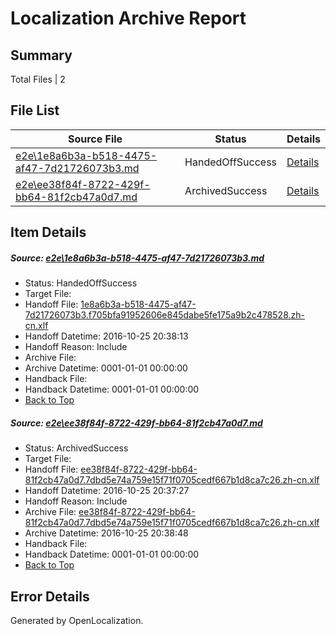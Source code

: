 # <a name='report-top'></a> Localization Archive Report

## Summary
 Total Files | 2

## File List
 Source File | Status | Details 
 ----------- | ------ | ------- 
 [e2e\1e8a6b3a-b518-4475-af47-7d21726073b3.md](https://github.com/OpenLocalizationTestOrg/ol-test0/blob/27196d28b9fe535c5b43c41fcf16c9801a8a72fd/e2e/1e8a6b3a-b518-4475-af47-7d21726073b3.md) | HandedOffSuccess | [Details](#59e179f9b377c6ffef3e89845ded5e66bc5787732)
 [e2e\ee38f84f-8722-429f-bb64-81f2cb47a0d7.md](https://github.com/OpenLocalizationTestOrg/ol-test0/blob/540b0737c6a7358459b54fe972ccbb6479cc5040/e2e/ee38f84f-8722-429f-bb64-81f2cb47a0d7.md) | ArchivedSuccess | [Details](#10d9aefa25dd22d4aed2835203f48d74ac0f2b0f4)

## Item Details
##### <a name='59e179f9b377c6ffef3e89845ded5e66bc5787732'></a> Source: [e2e\1e8a6b3a-b518-4475-af47-7d21726073b3.md](https://github.com/OpenLocalizationTestOrg/ol-test0/blob/27196d28b9fe535c5b43c41fcf16c9801a8a72fd/e2e/1e8a6b3a-b518-4475-af47-7d21726073b3.md)
* Status: HandedOffSuccess
* Target File: 
* Handoff File: [1e8a6b3a-b518-4475-af47-7d21726073b3.f705bfa91952606e845dabe5fe175a9b2c478528.zh-cn.xlf](https://github.com/OpenLocalizationTestOrg/ol-test0-handoff/blob/7d6bf1a1f231ebf82d391f6c2796a7dcdaa5712e/ol-handoff/OpenLocalizationTestOrg/ol-test0-zhcn/shujia/ht/1e8a6b3a-b518-4475-af47-7d21726073b3.f705bfa91952606e845dabe5fe175a9b2c478528.zh-cn.xlf)
* Handoff Datetime: 2016-10-25 20:38:13
* Handoff Reason: Include
* Archive File: 
* Archive Datetime: 0001-01-01 00:00:00
* Handback File: 
* Handback Datetime: 0001-01-01 00:00:00
* [Back to Top](#report-top)

##### <a name='10d9aefa25dd22d4aed2835203f48d74ac0f2b0f4'></a> Source: [e2e\ee38f84f-8722-429f-bb64-81f2cb47a0d7.md](https://github.com/OpenLocalizationTestOrg/ol-test0/blob/540b0737c6a7358459b54fe972ccbb6479cc5040/e2e/ee38f84f-8722-429f-bb64-81f2cb47a0d7.md)
* Status: ArchivedSuccess
* Target File: 
* Handoff File: [ee38f84f-8722-429f-bb64-81f2cb47a0d7.7dbd5e74a759e15f71f0705cedf667b1d8ca7c26.zh-cn.xlf](https://github.com/OpenLocalizationTestOrg/ol-test0-handoff/blob/24fccb8b5bb89efd4968f977b28df73158decd73/ol-handoff/OpenLocalizationTestOrg/ol-test0-zhcn/shujia/ht/ee38f84f-8722-429f-bb64-81f2cb47a0d7.7dbd5e74a759e15f71f0705cedf667b1d8ca7c26.zh-cn.xlf)
* Handoff Datetime: 2016-10-25 20:37:27
* Handoff Reason: Include
* Archive File: [ee38f84f-8722-429f-bb64-81f2cb47a0d7.7dbd5e74a759e15f71f0705cedf667b1d8ca7c26.zh-cn.xlf](https://github.com/OpenLocalizationTestOrg/ol-test0-handoff/blob/3ead88df2f426dff2b09d74930632f1f758b30d8/ol-archive/OpenLocalizationTestOrg/ol-test0-zhcn/shujia/ht/ee38f84f-8722-429f-bb64-81f2cb47a0d7.7dbd5e74a759e15f71f0705cedf667b1d8ca7c26.zh-cn.xlf)
* Archive Datetime: 2016-10-25 20:38:48
* Handback File: 
* Handback Datetime: 0001-01-01 00:00:00
* [Back to Top](#report-top)


## Error Details

Generated by OpenLocalization.
